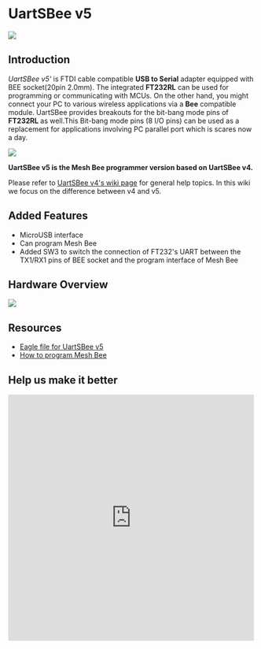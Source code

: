 <!-- 
+++
title       = "UartSBee v5"
+++
 -->

# UartSBee v5

![](/assets/UartSBee_v5/img/UartSBee_V5_New.jpg)

Introduction
------------


*UartSBee v5'* is FTDI cable compatible **USB to Serial** adapter equipped with BEE socket(20pin 2.0mm). The integrated **FT232RL** can be used for programming or communicating with MCUs. On the other hand, you might connect your PC to various wireless applications via a **Bee** compatible module. UartSBee provides breakouts for the bit-bang mode pins of **FT232RL** as well.This Bit-bang mode pins (8 I/O pins) can be used as a replacement for applications involving PC parallel port which is scares now a day.

[![](/assets/common/Get_One_Now_Banner.png)](http://www.seeedstudio.com/UartSBee-V5-p-1752.html)


**UartSBee v5 is the Mesh Bee programmer version based on UartSBee v4.**

Please refer to [UartSBee v4's wiki page](/UartSBee_V4 "UartSBee V4") for general help topics. In this wiki we focus on the difference between v4 and v5.

Added Features
--------------

-   MicroUSB interface
-   Can program Mesh Bee
-   Added SW3 to switch the connection of FT232's UART between the TX1/RX1 pins of BEE socket and the program interface of Mesh Bee

Hardware Overview
-------

![](/assets/UartSBee_v5/img/UartSBeev5_diagram.png)

Resources
---------

-   [Eagle file for UartSBee v5](/assets/UartSBee_v5/res/UartSBee_v5_eagle_file.zip)
-   [How to program Mesh Bee](/Mesh_Bee#5.2_How_to_update_firmware "Mesh Bee")

Help us make it better
-------------------------

<iframe frameborder="0" height="500" src="https://www.surveymonkey.com/r/3F3PNZY" width="500"></iframe>


<!-- 
+++
oldwikiurl       = "http://www.seeedstudio.com/wiki/UartSBee_v5"
+++
 -->

<!-- This Markdown file was created from http://www.seeedstudio.com/wiki/UartSBee_v5 -->
